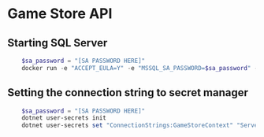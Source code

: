 ﻿# Game Store API

## Starting SQL Server

```powershell
	$sa_password = "[SA PASSWORD HERE]"
	docker run -e "ACCEPT_EULA=Y" -e "MSSQL_SA_PASSWORD=$sa_password" -p 1433:1433 -v sqlvolume:/var/opt/mssql -d --rm --name mssql mcr.microsoft.com/mssql/server:2022-latest
```

## Setting the connection string to secret manager

```powershell
	$sa_password = "[SA PASSWORD HERE]"
	dotnet user-secrets init
	dotnet user-secrets set "ConnectionStrings:GameStoreContext" "Server=localhost;Database=GameStore;User Id=sa;Password=$sa_password;TrustServerCertificate=True"
```